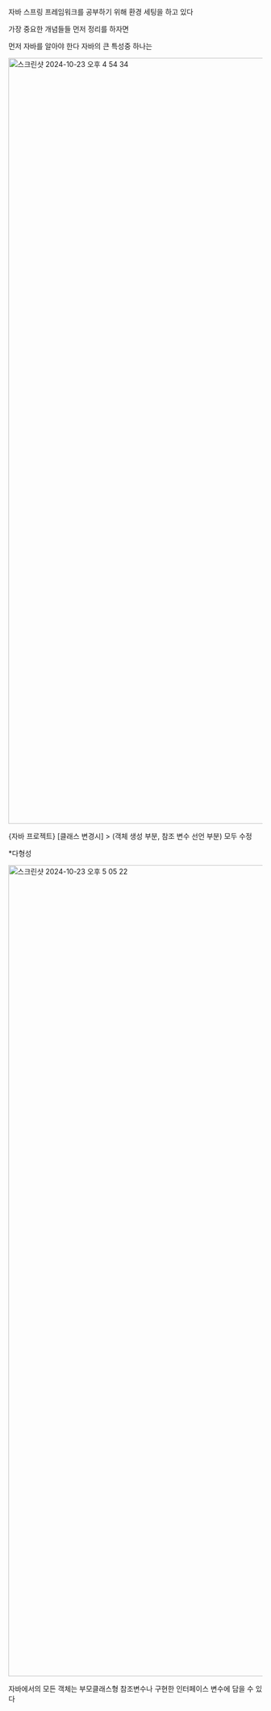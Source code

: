 자바 스프링 프레임워크를 공부하기 위해 환경 세팅을 하고 있다


가장 중요한 개념들들 먼저 정리를 하자면

먼저 자바를 알아야 한다 자바의 큰 특성중 하나는

<img width="1519" alt="스크린샷 2024-10-23 오후 4 54 34" src="https://github.com/user-attachments/assets/48ce4f12-b431-497f-bc08-90845f0669a8">


{자바 프로젝트}
[클래스 변경시] > (객체 생성 부분, 참조 변수 선언 부분) 모두 수정


*다형성

<img width="1609" alt="스크린샷 2024-10-23 오후 5 05 22" src="https://github.com/user-attachments/assets/6b77f071-067b-4b0c-a768-087bd5159df8">

자바에서의 모든 객체는 부모클래스형 참조변수나 구현한 인터페이스 변수에 담을 수 있다
